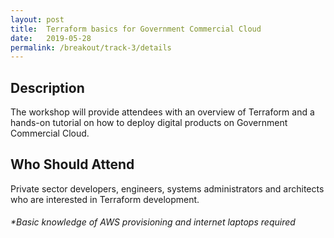 ```yaml
---
layout: post
title:  Terraform basics for Government Commercial Cloud
date:   2019-05-28
permalink: /breakout/track-3/details
---
```

  
  
## Description  
The workshop will provide attendees with an overview of Terraform and a hands-on tutorial on how to deploy digital products on Government Commercial Cloud.
  
  
## Who Should Attend
Private sector developers, engineers, systems administrators and architects who are interested in Terraform development.
  
  
###### *Basic knowledge of AWS provisioning and internet laptops required 
